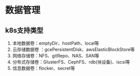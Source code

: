 # 数据管理

## **k8s支持类型**

1. 本地数据卷：emptyDir、hostPath、local等
2. 云存储数据卷 ：gcePersistentDisk、awsElasticBlockStore等
3. 网络存储卷：NFS、gitRepo、NAS、SAN等
4. 分布式存储卷：GlusterFS、CephFS、rdb(块设备)、iscsi等
5. 信息数据卷：flocker、secret等
